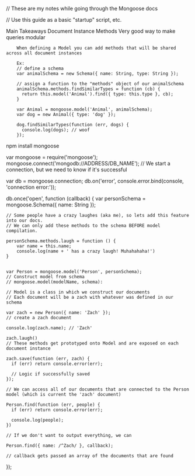 // These are my notes while going through the Mongoose docs

// Use this guide as a basic "startup" script, etc.

Main Takeaways
	Document Instance Methods
		Very good way to make queries modular

		When defining a Model you can add methods that will be shared across all document instances

		Ex:
		// define a schema
		var animalSchema = new Schema({ name: String, type: String });

		// assign a function to the "methods" object of our animalSchema
		animalSchema.methods.findSimilarTypes = function (cb) {
		  return this.model('Animal').find({ type: this.type }, cb);
		}

		var Animal = mongoose.model('Animal', animalSchema);
		var dog = new Animal({ type: 'dog' });

		dog.findSimilarTypes(function (err, dogs) {
		  console.log(dogs); // woof
		});





npm install mongoose


var mongoose = require('mongoose');
mongoose.connect('mongodb://ADDRESS/DB_NAME');
// We start a connection, but we need to know if it's successful

var db = mongoose.connection;
db.on('error', console.error.bind(console, 'connection error:'));

db.once('open', function (callback) {
	var personSchema = mongoose.Schema({
	    name: String
	});

	// Some people have a crazy laughes (aka me), so lets add this feature into our docs.
	// We can only add these methods to the schema BEFORE model compilation.

	personSchema.methods.laugh = function () {
		var name = this.name;
		console.log(name + ' has a crazy laugh! Muhahahaha!')
	}

	
	var Person = mongoose.model('Person', personSchema);
	// Construct model from schema
	// mongoose.model(modelName, schema):

	// Model is a class in which we construct our documents
	// Each document will be a zach with whatever was defined in our schema

	var zach = new Person({ name: 'Zach' });
	// create a zach document

	console.log(zach.name); // 'Zach'

	zach.laugh()
	// These methods get prototyped onto Model and are exposed on each document instance

	zach.save(function (err, zach) {
	  if (err) return console.error(err);
	  
	  // Logic if successfully saved
	});

	// We can access all of our documents that are connected to the Person model (which is current the 'zach' document)

	Person.find(function (err, people) {
	  if (err) return console.error(err);
	  
	  console.log(people);
	})

	// If we don't want to output everything, we can

	Person.find({ name: /^Zach/ }, callback);

	// callback gets passed an array of the documents that are found















});


